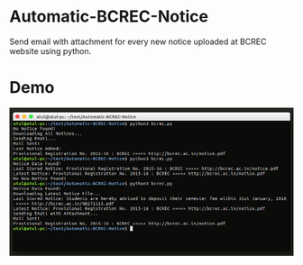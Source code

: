 # Automatic-BCREC-Notice
Send email with attachment for every new notice uploaded at BCREC website using python.

# Demo
![Demo](https://github.com/atultherajput/Automatic-BCREC-Notice/raw/master/demo.png)

